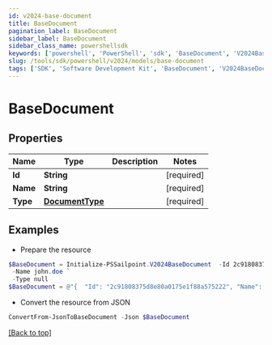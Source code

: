 ```yaml
---
id: v2024-base-document
title: BaseDocument
pagination_label: BaseDocument
sidebar_label: BaseDocument
sidebar_class_name: powershellsdk
keywords: ['powershell', 'PowerShell', 'sdk', 'BaseDocument', 'V2024BaseDocument'] 
slug: /tools/sdk/powershell/v2024/models/base-document
tags: ['SDK', 'Software Development Kit', 'BaseDocument', 'V2024BaseDocument']
---
```



# BaseDocument

## Properties

Name | Type | Description | Notes
------------ | ------------- | ------------- | -------------
**Id** | **String** |  | [required]
**Name** | **String** |  | [required]
**Type** | [**DocumentType**](document-type) |  | [required]

## Examples

- Prepare the resource
```powershell
$BaseDocument = Initialize-PSSailpoint.V2024BaseDocument  -Id 2c91808375d8e80a0175e1f88a575222 `
 -Name john.doe `
 -Type null
$BaseDocument = @"{  "Id": "2c91808375d8e80a0175e1f88a575222", "Name": "john.doe", "Type": "null "}"@
```

- Convert the resource from JSON
```powershell
ConvertFrom-JsonToBaseDocument -Json $BaseDocument
```


[[Back to top]](#) 

